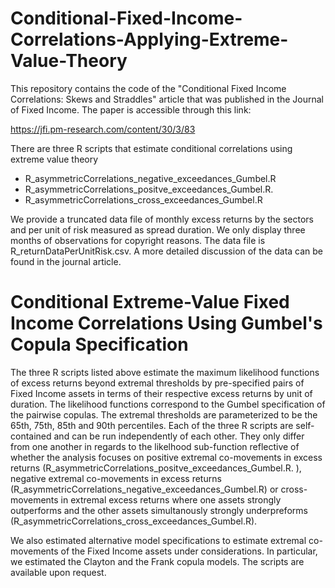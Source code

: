 # Conditional-Fixed-Income-Correlations-Applying-Extreme-Value-Theory

This repository contains the code of the "Conditional Fixed Income Correlations: Skews and Straddles" article that was published in the Journal of Fixed Income. The paper is accessible through this link:

https://jfi.pm-research.com/content/30/3/83

There are three R scripts that estimate conditional correlations using extreme value theory

- R_asymmetricCorrelations_negative_exceedances_Gumbel.R
- R_asymmetricCorrelations_positve_exceedances_Gumbel.R. 
- R_asymmetricCorrelations_cross_exceedances_Gumbel.R

We provide a truncated data file of monthly excess returns by the sectors and per unit of risk measured as spread duration. We only display three months of observations for copyright reasons. The data file is R_returnDataPerUnitRisk.csv. A more detailed discussion of the data can be found in the journal article.

# Conditional Extreme-Value Fixed Income Correlations Using Gumbel's Copula Specification

The three R scripts listed above estimate the maximum likelihood functions of excess returns beyond extremal thresholds by pre-specified pairs of Fixed Income assets in terms of their respective excess returns by unit of duration. The likelihood functions correspond to the Gumbel specification of the pairwise copulas. The extremal thresholds are parameterized to be the 65th, 75th, 85th and 90th percentiles. Each of the three R scripts are self-contained and can be run independently of each other. They only differ from one another in regards to the likelhood sub-function reflective of whether the analysis focuses on positive extremal co-movements in excess returns (R_asymmetricCorrelations_positve_exceedances_Gumbel.R. ), negative extremal co-movements in excess returns (R_asymmetricCorrelations_negative_exceedances_Gumbel.R) or cross-movements in extremal excess returns where one assets strongly outperforms and the other assets simultanously strongly underpreforms (R_asymmetricCorrelations_cross_exceedances_Gumbel.R). 

We also estimated alternative model specifications to estimate extremal co-movements of the Fixed Income assets under considerations. In particular, we estimated the Clayton and the Frank copula models. The scripts are available upon request.
